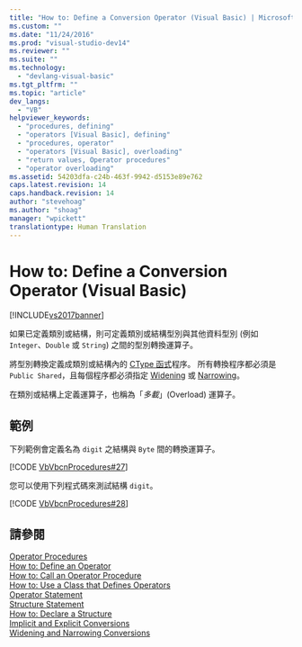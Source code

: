 ```yaml
---
title: "How to: Define a Conversion Operator (Visual Basic) | Microsoft Docs"
ms.custom: ""
ms.date: "11/24/2016"
ms.prod: "visual-studio-dev14"
ms.reviewer: ""
ms.suite: ""
ms.technology: 
  - "devlang-visual-basic"
ms.tgt_pltfrm: ""
ms.topic: "article"
dev_langs: 
  - "VB"
helpviewer_keywords: 
  - "procedures, defining"
  - "operators [Visual Basic], defining"
  - "procedures, operator"
  - "operators [Visual Basic], overloading"
  - "return values, Operator procedures"
  - "operator overloading"
ms.assetid: 54203dfa-c24b-463f-9942-d5153e89e762
caps.latest.revision: 14
caps.handback.revision: 14
author: "stevehoag"
ms.author: "shoag"
manager: "wpickett"
translationtype: Human Translation
---
```

# How to: Define a Conversion Operator (Visual Basic)
[!INCLUDE[vs2017banner](../../../../csharp/includes/vs2017banner.md)]

如果已定義類別或結構，則可定義類別或結構型別與其他資料型別 \(例如 `Integer`、`Double` 或 `String`\) 之間的型別轉換運算子。  
  
 將型別轉換定義成類別或結構內的 [CType 函式](../../../../visual-basic/language-reference/functions/ctype-function.md)程序。  所有轉換程序都必須是 `Public Shared`，且每個程序都必須指定 [Widening](../../../../visual-basic/language-reference/modifiers/widening.md) 或 [Narrowing](../../../../visual-basic/language-reference/modifiers/narrowing.md)。  
  
 在類別或結構上定義運算子，也稱為「*多載*」\(Overload\) 運算子。  
  
## 範例  
 下列範例會定義名為  `digit`  之結構與 `Byte` 間的轉換運算子。  
  
 [!CODE [VbVbcnProcedures#27](../CodeSnippet/VS_Snippets_VBCSharp/VbVbcnProcedures#27)]  
  
 您可以使用下列程式碼來測試結構 `digit`。  
  
 [!CODE [VbVbcnProcedures#28](../CodeSnippet/VS_Snippets_VBCSharp/VbVbcnProcedures#28)]  
  
## 請參閱  
 [Operator Procedures](../../../../visual-basic/programming-guide/language-features/procedures/operator-procedures.md)   
 [How to: Define an Operator](../../../../visual-basic/programming-guide/language-features/procedures/how-to-define-an-operator.md)   
 [How to: Call an Operator Procedure](../../../../visual-basic/programming-guide/language-features/procedures/how-to-call-an-operator-procedure.md)   
 [How to: Use a Class that Defines Operators](../../../../visual-basic/programming-guide/language-features/procedures/how-to-use-a-class-that-defines-operators.md)   
 [Operator Statement](../../../../visual-basic/language-reference/statements/operator-statement.md)   
 [Structure Statement](../../../../visual-basic/language-reference/statements/structure-statement.md)   
 [How to: Declare a Structure](../../../../visual-basic/programming-guide/language-features/data-types/how-to-declare-a-structure.md)   
 [Implicit and Explicit Conversions](../../../../visual-basic/programming-guide/language-features/data-types/implicit-and-explicit-conversions.md)   
 [Widening and Narrowing Conversions](../../../../visual-basic/programming-guide/language-features/data-types/widening-and-narrowing-conversions.md)